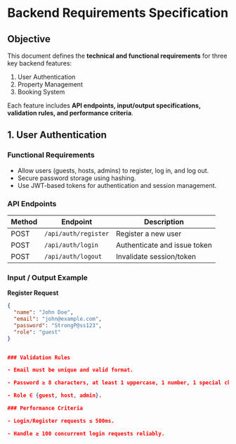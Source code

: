 #  Backend Requirements Specification 

##  Objective
This document defines the **technical and functional requirements** for three key backend features:  

1.  User Authentication  
2.  Property Management  
3.  Booking System  

Each feature includes **API endpoints, input/output specifications, validation rules, and performance criteria**.  


##  1. User Authentication

### Functional Requirements
- Allow users (guests, hosts, admins) to register, log in, and log out.  
- Secure password storage using hashing.  
- Use JWT-based tokens for authentication and session management.  

### API Endpoints
| Method | Endpoint              | Description                 |
|--------|-----------------------|-----------------------------|
| POST   | `/api/auth/register`  | Register a new user         |
| POST   | `/api/auth/login`     | Authenticate and issue token |
| POST   | `/api/auth/logout`    | Invalidate session/token    |

### Input / Output Example
**Register Request**
```json
{
  "name": "John Doe",
  "email": "john@example.com",
  "password": "StrongP@ss123",
  "role": "guest"
} 


### Validation Rules

- Email must be unique and valid format.

- Password ≥ 8 characters, at least 1 uppercase, 1 number, 1 special character.

- Role ∈ {guest, host, admin}.

### Performance Criteria

- Login/Register requests ≤ 500ms.

- Handle ≥ 100 concurrent login requests reliably.
